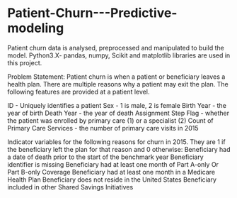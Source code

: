 # Patient-Churn---Predictive-modeling
Patient churn data is analysed, preprocessed and manipulated to build the model. Python3.X- pandas, numpy, Scikit and matplotlib libraries are used in this project.

Problem Statement:
Patient churn is when a patient or beneficiary leaves a health plan. There are multiple reasons why a patient may exit the plan. The following features are provided at a patient level.

ID - Uniquely identifies a patient
Sex - 1 is male, 2 is female
Birth Year - the year of birth
Death Year - the year of death
Assignment Step Flag - whether the patient was enrolled by primary care (1) or a specialist (2)
Count of Primary Care Services - the number of primary care visits in 2015

Indicator variables for the following reasons for churn in 2015. They are 1 if the beneficiary left the plan for that reason and 0 otherwise:
Beneficiary had a date of death prior to the start of the benchmark year
Beneficiary identifier is missing
Beneficiary had at least one month of Part A-only Or Part B-only Coverage
Beneficiary had at least one month in a Medicare Health Plan
Beneficiary does not reside in the United States
Beneficiary included in other Shared Savings Initiatives
